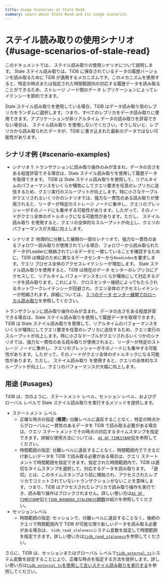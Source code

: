 ```yaml
---
title: Usage Scenarios of Stale Read
summary: Learn about Stale Read and its usage scenarios.
---
```


# ステイル読み取りの使用シナリオ {#usage-scenarios-of-stale-read}

このドキュメントでは、 ステイル読み取りの使用シナリオについて説明します。 Stale ステイル読み取りは、TiDB に保存されているデータの履歴バージョンを読み取るために TiDB が適用するメカニズムです。このメカニズムを使用すると、特定の時点または指定された時間範囲内の対応する履歴データを読み取ることができるため、ストレージ ノード間のデータ レプリケーションによってレイテンシーを節約できます。

Stale ステイル読み取りを使用している場合、TiDB はデータ読み取り用のレプリカをランダムに選択します。つまり、すべてのレプリカをデータ読み取りに使用できます。アプリケーションが非リアルタイム データの読み取りを許容できない場合は、 ステイル読み取り を使用しないでください。そうしないと、レプリカから読み取られたデータが、TiDB に書き込まれた最新のデータではない可能性があります。

## シナリオ例 {#scenario-examples}

<CustomContent platform="tidb">

-   シナリオ 1: トランザクションに読み取り操作のみが含まれ、データの古さをある程度許容できる場合は、Stale ステイル読み取りを使用して履歴データを取得できます。 TiDB は Stale ステイル読み取りを使用して、リアルタイムのパフォーマンスをいくらか犠牲にしてクエリ要求を任意のレプリカに送信するため、クエリ実行のスループットが向上します。特に小さなテーブルがクエリされるいくつかのシナリオでは、強力な一貫性のある読み取りが使用されると、リーダーが特定のストレージ ノードに集中し、クエリのプレッシャーがそのノードにも集中する可能性があります。したがって、そのノードがクエリ全体のボトルネックになる可能性があります。ただし、 ステイル読み取り を使用すると、クエリの全体的なスループットが向上し、クエリのパフォーマンスが大幅に向上します。

-   シナリオ 2: 地理的に分散した展開の一部のシナリオで、強力な一貫性のあるフォロワー読み取りが使用されている場合、フォロワーから読み取られたデータがLeaderに格納されているデータと一致していることを確認するために、TiDB は検証のために異なるデータセンターから`Readindex`を要求します。クエリ プロセス全体のアクセスレイテンシーが増加します。 Stale ステイル読み取りを使用すると、TiDB は現在のデータ センターのレプリカにアクセスして、リアルタイム パフォーマンスをいくらか犠牲にして対応するデータを読み取ります。これにより、クロスセンター接続によってもたらされるネットワークレイテンシーが回避され、クエリ全体のアクセスレイテンシーが短縮されます。詳細については、 [3 つのデータ センター展開でのローカル読み取り](/best-practices/three-dc-local-read.md)を参照してください。

</CustomContent>

<CustomContent platform="tidb-cloud">

トランザクションに読み取り操作のみが含まれ、データの古さをある程度許容できる場合は、Stale ステイル読み取りを使用して履歴データを取得できます。 TiDB は Stale ステイル読み取りを使用して、リアルタイムのパフォーマンスをいくらか犠牲にしてクエリ要求を任意のレプリカに送信するため、クエリ実行のスループットが向上します。特に小さなテーブルがクエリされるいくつかのシナリオでは、強力な一貫性のある読み取りが使用されると、リーダーが特定のストレージ ノードに集中し、クエリのプレッシャーがそのノードにも集中する可能性があります。したがって、そのノードがクエリ全体のボトルネックになる可能性があります。ただし、 ステイル読み取り を使用すると、クエリの全体的なスループットが向上し、クエリのパフォーマンスが大幅に向上します。

</CustomContent>

## 用途 {#usages}

TiDB は、次のように、ステートメント レベル、セッション レベル、およびグローバル レベルで Stale ステイル読み取りを実行するメソッドを提供します。

-   ステートメント レベル
    -   正確な時点の指定 (**推奨**): 分離レベルに違反することなく、特定の時点からグローバルに一貫性のあるデータを TiDB で読み取る必要がある場合は、クエリ ステートメントでその時点の対応するタイムスタンプを指定できます。詳細な使用方法については、 [`AS OF TIMESTAMP`句](/as-of-timestamp.md#syntax)を参照してください。
    -   時間範囲の指定: 分離レベルに違反することなく、時間範囲内でできるだけ新しいデータを TiDB で読み取る必要がある場合は、クエリ ステートメントで時間範囲を指定できます。指定された時間範囲内で、TiDB は適切なタイムスタンプを選択して、対応するデータを読み取ります。 「適切」とは、このタイムスタンプより前に開始され、アクセスされたレプリカでコミットされていないトランザクションがないことを意味します。つまり、TiDB はアクセスされたレプリカで読み取り操作を実行でき、読み取り操作はブロックされません。詳しい使い方は[`AS OF TIMESTAMP`句](/as-of-timestamp.md#syntax)と[`TIDB_BOUNDED_STALENESS`関数](/as-of-timestamp.md#syntax)の紹介を参照してください。
-   セッションレベル
    -   時間範囲の指定: セッションで、分離レベルに違反することなく、後続のクエリで時間範囲内で TiDB が可能な限り新しいデータを読み取る必要がある場合は、 `tidb_read_staleness`システム変数を設定して時間範囲を指定できます。詳しい使い方は[`tidb_read_staleness`](/tidb-read-staleness.md)を参照してください。

さらに、TiDB は、セッションまたはグローバル レベルで[`tidb_external_ts`](/system-variables.md#tidb_external_ts-new-in-v640)システム変数を設定することにより、正確な時点を指定する方法を提供します。詳しい使い方は[`tidb_external_ts`を使用して古いステイル読み取りを実行する](/tidb-external-ts.md)を参照してください。
